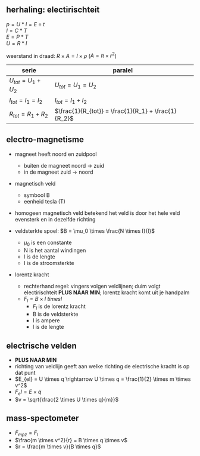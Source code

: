 ## herhaling: electirischteit
$p = U * I = E \div t$  
$I = C * T$  
$E = P * T$  
$U = R * I$  

weerstand in draad: $R \times A = l \times \rho$  ($A = \pi \times r^2$)

 serie | paralel
---------------|-----------
$U_{tot} = U_1 + U_2$ | $U_{tot} = U_1 = U_2$
$I_{tot} = I_1 = I_2$ | $I_{tot} = I_1 + I_2$
$R_{tot} = R_1 + R_2$ | $\frac{1}{R_{tot}} = \frac{1}{R_1} + \frac{1}{R_2}$

## electro-magnetisme

- magneet heeft noord en zuidpool
   - buiten de magneet noord -> zuid 
   - in de magneet zuid -> noord
   
- magnetisch veld
   - symbool B
   - eenheid tesla (T)
- homogeen magnetisch veld betekend het veld is door het hele veld evensterk en in dezelfde richting
- veldsterkte spoel: $B = \mu_0 \times \frac{N \times I}{l}$
   - $\mu_0$ is een constante
   - N is het aantal windingen
   - l is de lengte
   - I is de stroomsterkte
- lorentz kracht
   - rechterhand regel: vingers volgen veldlijnen; duim volgt electirischteit **PLUS NAAR MIN**; lorentz kracht komt uit je handpalm
   - $F_l = B \times I \ times l$
      - $F_l$ is de lorentz kracht 
      - B is de veldsterkte
      - I is ampere
      - l is de lengte

## electrische velden
- **PLUS NAAR MIN**
- richting van veldlijn geeft aan welke richting de electrische kracht is op dat punt
- $E_{el} = U \times q \rightarrow U \times q = \frac{1}{2} \times m \times v^2$
- $F_el = E \times q$
- $v = \sqrt{\frac{2 \times U \times q}{m}}$

## mass-spectometer
- $F_{mpz} = F_l$
- $\frac{m \times v^2}{r} = B \times q \times v$
- $r = \frac{m \times v}{B \times q}$

